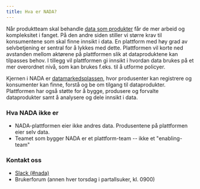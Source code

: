```yaml
---
title: Hva er NADA?
---
```

Når produktteam skal behandle [data som produkter](dataprodukter/definisjon.md) får de mer arbeid og kompleksitet i fanget.
På den andre siden stiller vi større krav til konsumentene som skal finne innsikt i data.
En plattform med høy grad av selvbetjening er sentral for å lykkes med dette.
Plattformen vil korte ned avstanden mellom aktørene på plattformen slik at dataproduktene kan tilpasses behov.
I tillegg vil plattformen gi innsikt i hvordan data brukes på et mer overordnet nivå, som kan brukes f.eks. til å utforme policyer.

Kjernen i NADA er [datamarkedsplassen](https://data.intern.nav.no), hvor produsenter kan registrere og konsumenter kan finne, forstå og be om tilgang til dataprodukter.
Plattformen har også støtte for å bygge, produsere og forvalte dataprodukter samt å analysere og dele innsikt i data. 

### Hva NADA **ikke** er
- NADA-plattformen eier ikke andres data. Produsentene på plattformen eier selv data.
- Teamet som bygger NADA er et plattform-team -- ikke et "enabling-team"

### Kontakt oss

* [Slack (#nada)](https://nav-it.slack.com/archives/CGRMQHT50)
* Brukerforum (annen hver torsdag i partallsuker, kl. 0900)






